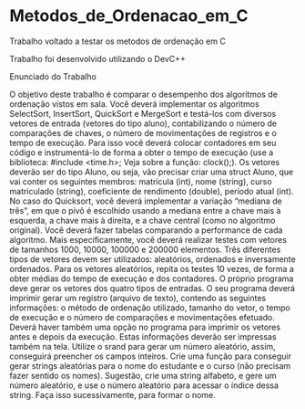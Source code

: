 # Metodos_de_Ordenacao_em_C
 Trabalho voltado a testar os metodos de ordenação em C

Trabalho foi desenvolvido utilizando o DevC++

Enunciado do Trabalho


O objetivo deste trabalho é comparar o desempenho dos algoritmos de
ordenação vistos em sala. Você deverá implementar os algoritmos SelectSort,
InsertSort, QuickSort e MergeSort e testá-los com diversos vetores de entrada
(vetores do tipo aluno), contabilizando o número de comparações de chaves,
o número de movimentações de registros e o tempo de execução. Para isso
você deverá colocar contadores em seu código e instrumentá-lo de forma a obter
o tempo de execução (use a biblioteca: #include <time.h>; Veja sobre a função:
clock();).
Os vetores deverão ser do tipo Aluno, ou seja, vão precisar criar uma struct
Aluno, que vai conter os seguintes membros: matrícula (int), nome (string), curso
matriculado (string), coeficiente de rendimento (double), período atual (int).
No caso do Quicksort, você deverá implementar a variação “mediana de três”,
em que o pivô é escolhido usando a mediana entre a chave mais à esquerda, a
chave mais à direita, e a chave central (como no algoritmo original). Você deverá
fazer tabelas comparando a performance de cada algoritmo. Mais
especificamente, você deverá realizar testes com vetores de tamanhos 1000,
10000, 100000 e 200000 elementos. Três diferentes tipos de vetores devem ser
utilizados: aleatórios, ordenados e inversamente ordenados.
Para os vetores aleatórios, repita os testes 10 vezes, de forma a obter médias
do tempo de execução e dos contadores. O próprio programa deve gerar os
vetores dos quatro tipos de entradas.
O seu programa deverá imprimir gerar um registro (arquivo de texto), contendo
as seguintes informações: o método de ordenação utilizado, tamanho do vetor,
o tempo de execução e o número de comparações e movimentações efetuado.
Deverá haver também uma opção no programa para imprimir os vetores antes e
depois da execução. Estas informações deverão ser impressas também na tela.
Utilize o srand para gerar um número aleatório, assim, conseguirá preencher os
campos inteiros. Crie uma função para conseguir gerar strings aleatórias para o
nome do estudante e o curso (não precisam fazer sentido os nomes). Sugestão,
crie uma string alfabeto, e gere um número aleatório, e use o número aleatório
para acessar o índice dessa string. Faça isso sucessivamente, para formar o
nome.